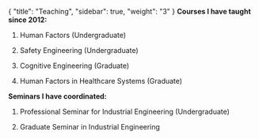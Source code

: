 
{
    "title": "Teaching",
    "sidebar": true,
    "weight": "3"
}
**Courses I have taught since 2012:**

1. Human Factors (Undergraduate)

2. Safety Engineering (Undergraduate)

3. Cognitive Engineering (Graduate)

4. Human Factors in Healthcare Systems (Graduate)

**Seminars I have coordinated:**

1. Professional Seminar for Industrial Engineering (Undergraduate)

2. Graduate Seminar in Industrial Engineering